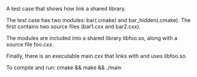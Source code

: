 A test case that shows how link a shared library.

The test case has two modules:
bar(.cmake) and bar_hidden(.cmake).
The first contains two source files (bar1.cxx and bar2.cxx).

The modules are included into a shared library libfoo.so,
along with a source file foo.cxx.

Finally, there is an executable main.cxx that links
with and uses libfoo.so.

To compile and run: cmake && make && ./main

